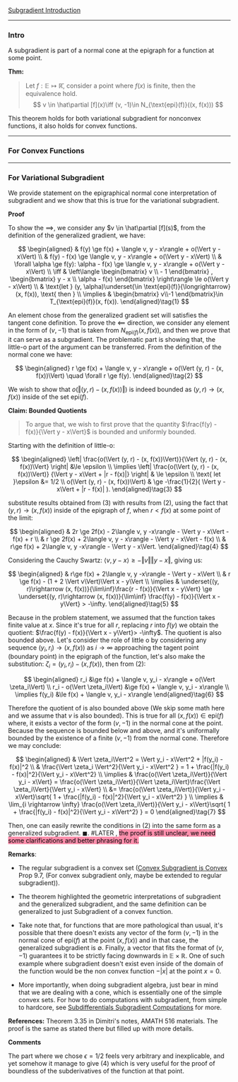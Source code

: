 [Subgradient Introduction](Subgradient%20Introduction.md)


---
### **Intro**

A subgradient is part of a normal cone at the epigraph for a function at some point. 

**Thm:**

> Let $f: \mathbb E \mapsto \mathbb{\bar R}$, consider a point where $f(x)$ is finite, then the equivalence hold.
> $$
>   v \in \hat\partial [f](x)\iff (v, -1)\in N_{\text{epi}(f)}((x, f(x)))
>$$

This theorem holds for both variational subgradient for nonconvex functions, it also holds for convex functions. 

---
### **For Convex Functions**




---
### **For Variational Subgradient**

We provide statement on the epigraphical normal cone interpretation of subgradient and we show that this is true for the variational subgradient. 

**Proof**

To show the $\implies$, we consider any $v \in \hat\partial [f](s)$, from the definition of the generalized gradient, we have: 

$$
\begin{aligned}
    & f(y) \ge f(x) + \langle v, y - x\rangle + o(\Vert y - x\Vert)
    \\
    & f(y) - f(x) \ge \langle v, y - x\rangle + o(\Vert y - x\Vert)
    \\
    & \forall \alpha \ge f(y): \alpha - f(x) \ge \langle  v, y - x\rangle + o(\Vert  y - x\Vert)
    \\
    \iff &
    \left\langle 
        \begin{bmatrix}
            v \\ - 1
        \end{bmatrix}
        ,
        \begin{bmatrix}
            y - x \\ \alpha - f(x)
        \end{bmatrix}
    \right\rangle
    \le 
    o(\Vert y - x\Vert) 
    \\
    & \text{let } (y, \alpha)\underset{\in \text{epi}(f)}{\longrightarrow} (x, f(x)), \text{ then }
    \\
    \implies &
    \begin{bmatrix}
        v\\-1
    \end{bmatrix}\in 
    T_{\text{epi}(f)}(x, f(x)).
\end{aligned}\tag{1}
$$

An element chose from the generalized gradient set will satisfies the tangent cone definition. To prove the $\impliedby$ direction, we consider any element in the form of $(v, - 1)$ that is taken from $N_{\text{epi}(f)}(x, f(x))$, and then we prove that it can serve as a subgradient. The problematic part is showing that, the little-o part of the argument can be transferred. From the definition of the normal cone we have: 

$$
\begin{aligned}
    r \ge f(x) + \langle v, y - x\rangle + o(\Vert (y, r) - (x, f(x))\Vert)
    \quad \forall r \ge f(y).
\end{aligned}\tag{2}
$$

We wish to show that $o(\Vert (y, r) - (x, f(x))\Vert)$ is indeed bounded as $(y, r)\rightarrow (x, f(x))$ inside of the set $\text{epi}(f)$. 

**Claim: Bounded Quotients**

> To argue that, we wish to first prove that the quantity $\frac{f(y) - f(x)}{\Vert y - x\Vert}$ is bounded and uniformly bounded. 

Starting with the definition of little-o: 


$$
\begin{aligned}
    \left|
        \frac{o(\Vert (y, r) - (x, f(x))\Vert)}{\Vert (y, r) - (x, f(x))\Vert} 
    \right|
    &\le \epsilon
    \\
    \implies 
    \left|
        \frac{o(\Vert (y, r) - (x, f(x))\Vert)}
        {\Vert y - x\Vert + |r - f(x)|}
    \right|
    & \le 
    \epsilon
    \\
    \text{ let }\epsilon &= 1/2
    \\
    o(\Vert (y, r) - (x, f(x))\Vert) & \ge 
    -\frac{1}{2}(
        \Vert y - x\Vert + |r - f(x)|
    ).
\end{aligned}\tag{3}
$$

substitute results obtained from (3) with results from (2), using the fact that $(y, r)\rightarrow (x, f(x))$ inside of the epigraph of $f$, when $r < f(x)$ at some point of the limit: 

$$
\begin{aligned}
    & 2r \ge 2f(x) - 2\langle v, y -x\rangle - \Vert y - x\Vert - f(x) + r
    \\
    & 
    r \ge 2f(x) + 2\langle v, y - x\rangle - \Vert y - x\Vert - f(x)
    \\
    & 
    r\ge f(x) + 2\langle v, y -x\rangle - \Vert y - x\Vert. 
\end{aligned}\tag{4}
$$

Considering the Cauchy Swartz: $\langle v, y - x\rangle \ge -\Vert v\Vert \Vert y - x\Vert$, giving us: 

$$
\begin{aligned}
    &
    r\ge f(x) + 2\langle v, y -x\rangle - \Vert y - x\Vert
    \\
    & 
    r \ge f(x) - (1 + 2 \Vert v\Vert)\Vert x - y\Vert
    \\
    \implies & 
    \underset{(y, r)\rightarrow (x, f(x))}{\lim\inf}\frac{r - f(x)}{\Vert x - y\Vert} \ge 
    \underset{(y, r)\rightarrow (x, f(x))}{\lim\inf}
    \frac{f(y) - f(x)}{\Vert x - y\Vert}
    > -\infty.
\end{aligned}\tag{5}
$$

Because in the problem statement, we assumed that the function takes finite value at $x$. Since it's true for all $r$, replacing $r$ into $f(y)$ we obtain the quotient: $\frac{f(y) - f(x)}{\Vert x - y\Vert}> -\infty$. The quotient is also bounded above. Let's consider the role of little o by considering any sequence $(y_i, r_i)\rightarrow (x, f(x))$ as $i \rightarrow \infty$ approaching the tagent point (boundary point)  in the epigraph of the function, let's also make the substitution: $\zeta_i =(y_i, r_i) - (x, f(x))$, then from (2): 

$$
\begin{aligned}
    r_i 
    &\ge 
    f(x) + \langle v, y_i - x\rangle  + o(\Vert \zeta_i\Vert)
    \\
    r_i - o(\Vert \zeta_i\Vert) 
    &\ge f(x) + \langle v, y_i - x\rangle
    \\
    \implies f(y_i) &\le f(x) + \langle  v, y_i - x\rangle
\end{aligned}\tag{6}
$$

Therefore the quotient of is also bounded above (We skip some math here and we assume that $v$ is also bounded). This is true for all $(x, f(x))\in \text{epi}(f)$ where, it exists a vector of the form $(v, -1)$ in the normal cone at the point. Because the sequence is bounded below and above, and it's uniformally bounded by the existence of a finite $(v, -1)$ from the normal cone. Therefore we may conclude: 

$$
\begin{aligned}
    & \Vert \zeta_i\Vert^2 = \Vert y_i - x\Vert^2 + |f(y_i) - f(x)|^2
    \\
    & \frac{\Vert \zeta_i \Vert^2}{\Vert y_i - x\Vert^2 }
    =
    1 + \frac{|f(y_i) - f(x)|^2}{\Vert y_i - x\Vert^2}
    \\
    \implies & 
    \frac{o(\Vert \zeta_i\Vert)}{\Vert y_i - x\Vert} = 
    \frac{o(\Vert \zeta_i\Vert)}{\Vert \zeta_i\Vert}\frac{\Vert \zeta_i\Vert}{\Vert y_i - x\Vert}
    \\
    &= \frac{o(\Vert \zeta_i\Vert)}{\Vert y_i - x\Vert}\sqrt{
        1 + \frac{|f(y_i) - f(x)|^2}{\Vert y_i - x\Vert^2}
    }
    \\
    \implies & 
    \lim_{i \rightarrow \infty}
    \frac{o(\Vert \zeta_i\Vert)}{\Vert y_i - x\Vert}\sqrt{
        1 + \frac{|f(y_i) - f(x)|^2}{\Vert y_i - x\Vert^2}
    } = 0
\end{aligned}\tag{7}
$$

Then, one can easily rewrite the conditions in (2) into the same form as a generalized subgradient. $\blacksquare$. #LATER , <mark style="background: #FF5582A6;">the proof is still unclear, we need some clarifications and better phrasing for it. </mark>

**Remarks**: 

* The regular subgradient is a convex set ([Convex Subgradient is Convex](../Convex%20Subgradient%20is%20Convex.md) Prop 9.7, (For convex subgradient only, maybe be extended to regular subgradient)). 

* The theorem highlighted the geometric interpretations of subgradient and the generalized subgradient, and the same definition can be generalized to just Subgradient of a convex function. 

* Take note that, for functions that are more pathological than usual, it's possible that there doesn't exists any vector of the form $(v, -1)$ in the normal cone of $\text{epi}(f)$ at the point $(x, f(x))$ and in that case, the generalized subgradient is $\emptyset$. Finally, a vector that fits the format of $(v, -1)$ guarantees it to be strictly facing downwards in $\mathbb E \times \mathbb R$. One of such example where subgradient doesn't exist even inside of the domain of the function would be the non convex function $-|x|$ at the point $x = 0$.

* More importantly, when doing subgradient algebra, just bear in mind that we are dealing with a cone, which is essentially one of the simple convex sets. For how to do computations with subgradient, from simple to hardcore, see [Subdifferentials Subgradient Computations](Subdifferentials%20Subgradient%20Computations.md) for more. 

**References:**
Theorem 3.35 in Dimitri's notes, AMATH 516 materials. The proof is the same as stated there but filled up with more details.


**Comments**

The part where we chose $\epsilon = 1/2$ feels very arbitrary and inexplicable, and yet somehow it manage to give (4) which is very useful for the proof of boundless of the subderivatives of the function at that point. 
